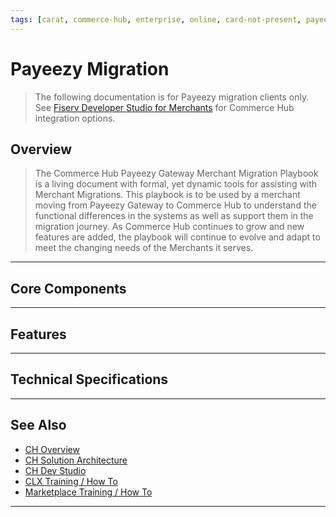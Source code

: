 ```yaml
---
tags: [carat, commerce-hub, enterprise, online, card-not-present, payeezy]
---
```


# Payeezy Migration

<!-- theme: danger -->
> The following documentation is for Payeezy migration clients only. See [Fiserv Developer Studio for Merchants](https://developer.fiserv.com/merchants) for Commerce Hub integration options.

## Overview

>The Commerce Hub Payeezy Gateway Merchant Migration Playbook is a living document with formal, yet dynamic tools for assisting with Merchant Migrations. This playbook is to be used by a merchant moving from Payeezy Gateway to Commerce Hub to understand the functional differences in the systems as well as support them in the migration journey. As Commerce Hub continues to grow and new features are added, the playbook will continue to evolve and adapt to meet the changing needs of the Merchants it serves.  

---

## Core Components

<!-- type: card
title: API Structure
description: A guide to understanding the differences in the API Structure, Configuration of Account, Virtual Terminal functionality and Reporting capabilities as you migrate from Payeezy to Commerce Hub.
[Learn More] (?path=docs/Resources/API-Documents/Payments_VAS/Verification.md)
-->

<!-- type: card
title: Configuration
description: For each feature, a summary of differences between Payeezy and Commerce Hub Core Components.
[Learn More] (?path=docs/Resources/API-Documents/Payments_VAS/Verification.md)
-->

<!-- type: card
title: Virtual Terminal
description: Element level mapping for request and response payloads, required fields and CTR creation.
[Learn More] (?path=docs/Resources/API-Documents/Payments_VAS/Verification.md)
-->

<!-- type: card
title: Reporting
description: Element level mapping for request and response payloads, required fields and CTR creation.
[Learn More] (?path=docs/Resources/API-Documents/Payments_VAS/Verification.md)
-->
---

## Features

<!-- type: card
title: Velocity Controls
description: A guide to understanding the differences in the API Structure, Configuration of Account, Virtual Terminal functionality and Reporting capabilities as you migrate from Payeezy to Commerce Hub.
[Learn More] (?path=docs/Resources/API-Documents/Payments_VAS/Verification.md)
-->

<!-- type: card
title: AVS Filters
description: For each feature, a summary of differences between Payeezy and Commerce Hub Core Components.
[Learn More] (?path=docs/Resources/API-Documents/Payments_VAS/Verification.md)
-->

<!-- type: card
title: CVV2 Filters
description: Element level mapping for request and response payloads, required fields and CTR creation.
[Learn More] (?path=docs/Resources/API-Documents/Payments_VAS/Verification.md)
-->

<!-- type: card
title: Soft Descriptors
description: Element level mapping for request and response payloads, required fields and CTR creation.
[Learn More] (?path=docs/Resources/API-Documents/Payments_VAS/Verification.md)
-->

<!-- type: card
title: Tokenization
description: Element level mapping for request and response payloads, required fields and CTR creation.
[Learn More] (?path=docs/Resources/API-Documents/Payments_VAS/Verification.md)
-->

<!-- type: card
title: Encrypted Wallet
description: Element level mapping for request and response payloads, required fields and CTR creation.
[Learn More] (?path=docs/Resources/API-Documents/Payments_VAS/Verification.md)
-->

<!-- type: card
title: Decrypted Wallet
description: Element level mapping for request and response payloads, required fields and CTR creation.
[Learn More] (?path=docs/Resources/API-Documents/Payments_VAS/Verification.md)
-->

<!-- type: card
title: Account Verification
description: Element level mapping for request and response payloads, required fields and CTR creation.
[Learn More] (?path=docs/Resources/API-Documents/Payments_VAS/Verification.md)
-->

<!-- type: card
title: Quick Key
description: Element level mapping for request and response payloads, required fields and CTR creation.
[Learn More] (?path=docs/Resources/API-Documents/Payments_VAS/Verification.md)
-->
---

## Technical Specifications

<!-- type: card
title: Element Level Mapping
description: A guide to understanding the differences in the API Structure, Configuration of Account, Virtual Terminal functionality and Reporting capabilities as you migrate from Payeezy to Commerce Hub.
[Learn More] (?path=docs/Resources/API-Documents/Payments_VAS/Verification.md)
-->

<!-- type: card
title: Required Fields
description: For each feature, a summary of differences between Payeezy and Commerce Hub Core Components.
[Learn More] (?path=docs/Resources/API-Documents/Payments_VAS/Verification.md)
-->

<!-- type: card
title: CTR Creation
description: Element level mapping for request and response payloads, required fields and CTR creation.
[Learn More] (?path=docs/Resources/API-Documents/Payments_VAS/Verification.md)
-->
---

## See Also

- [CH Overview](?path=docs/Resources/API-Documents/Payments_VAS/Verification.md)
- [CH Solution Architecture](?path=docs/Resources/API-Documents/Payments_VAS/Verification.md)
- [CH Dev Studio](?path=docs/Resources/API-Documents/Payments_VAS/Verification.md)
- [CLX Training / How To](?path=docs/Resources/API-Documents/Payments_VAS/Verification.md)
- [Marketplace Training / How To](?path=docs/Resources/API-Documents/Payments_VAS/Verification.md)


---

